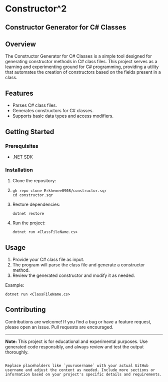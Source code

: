 # Constructor^2
## Constructor Generator for C# Classes

## Overview

The Constructor Generator for C# Classes is a simple tool designed for generating constructor methods in C# class files. This project serves as a learning and experimenting ground for C# programming, providing a utility that automates the creation of constructors based on the fields present in a class.

## Features

- Parses C# class files.
- Generates constructors for C# classes.
- Supports basic data types and access modifiers.

## Getting Started

### Prerequisites

- [.NET SDK](https://dotnet.microsoft.com/download)

### Installation

1. Clone the repository:
2. ```
   gh repo clone Erkhemee0908/constructor.sqr
   cd constructor.sqr
   ```

3. Restore dependencies:
   ```
   dotnet restore
   ```

4. Run the project:
   ```
   dotnet run <ClassFileName.cs>
   ```

## Usage

1. Provide your C# class file as input.
2. The program will parse the class file and generate a constructor method.
3. Review the generated constructor and modify it as needed.

Example:
```
dotnet run <ClassFileName.cs>
```

## Contributing

Contributions are welcome! If you find a bug or have a feature request, please open an issue. Pull requests are encouraged.

---

**Note:** This project is for educational and experimental purposes. Use generated code responsibly, and always review and test the output thoroughly.
```

Replace placeholders like `yourusername` with your actual GitHub username and adjust the content as needed. Include more sections or information based on your project's specific details and requirements.
